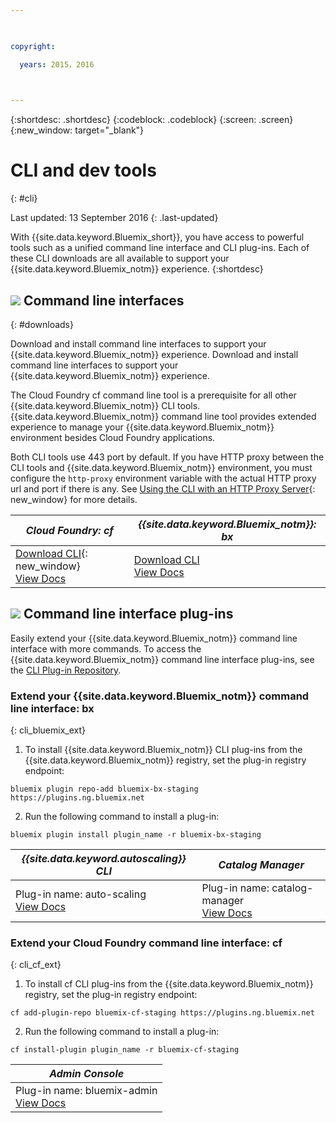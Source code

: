 ```yaml
---

 

copyright:

  years: 2015，2016

 

---
```


{:shortdesc: .shortdesc}
{:codeblock: .codeblock}
{:screen: .screen}
{:new_window: target="_blank"}

# CLI and dev tools
{: #cli}

Last updated: 13 September 2016
{: .last-updated}

With {{site.data.keyword.Bluemix_short}}, you have access to powerful tools such as a unified command line interface and CLI plug-ins. Each of these CLI downloads are all available to support your {{site.data.keyword.Bluemix_notm}} experience.
{:shortdesc}

## ![](./images/CLI.svg) Command line interfaces
{: #downloads}

Download and install command line interfaces to support your {{site.data.keyword.Bluemix_notm}} experience. Download and install command line interfaces to support your {{site.data.keyword.Bluemix_notm}} experience. 

The Cloud Foundry cf command line tool is a prerequisite for all other {{site.data.keyword.Bluemix_notm}} CLI tools. {{site.data.keyword.Bluemix_notm}} command line tool provides extended experience to manage your {{site.data.keyword.Bluemix_notm}} environment besides Cloud Foundry applications. 

Both CLI tools use 443 port by default. If you have HTTP proxy between the CLI tools and {{site.data.keyword.Bluemix_notm}} environment, you must configure the  `http-proxy` environment variable with the actual HTTP proxy url and port if there is any. See [Using the CLI with an HTTP Proxy Server](http://docs.cloudfoundry.org/cf-cli/http-proxy.html){: new_window} for more details.

|  *Cloud Foundry: cf* | *{{site.data.keyword.Bluemix_notm}}: bx* |
|---------------------|---------------|
| [Download CLI](https://github.com/cloudfoundry/cli/releases){: new_window}  <br> [View Docs](./reference/cfcommands/index.html) | [Download CLI](http://clis.ng.bluemix.net/) <br> [View Docs](./reference/bluemix_cli/index.html)| 


## ![](./images/CLI_Plugin.svg) Command line interface plug-ins

Easily extend your {{site.data.keyword.Bluemix_notm}} command line interface with more commands. To access the {{site.data.keyword.Bluemix_notm}} command line interface plug-ins, see the [CLI Plug-in Repository](https://plugins.ng.bluemix.net/).

### Extend your {{site.data.keyword.Bluemix_notm}} command line interface: bx
{: cli_bluemix_ext}

1. To install {{site.data.keyword.Bluemix_notm}} CLI plug-ins from the {{site.data.keyword.Bluemix_notm}} registry, set the plug-in registry endpoint:
```
bluemix plugin repo-add bluemix-bx-staging https://plugins.ng.bluemix.net
```
2. Run the following command to install a plug-in:
```
bluemix plugin install plugin_name -r bluemix-bx-staging
```

| *{{site.data.keyword.autoscaling}} CLI* | *Catalog Manager*  |
|-----|-----|
| Plug-in name: auto-scaling <br> [View Docs](./plugins/auto-scaling/index.html) | Plug-in name: catalog-manager  <br> [View Docs](./plugins/catalogmanager/index.html) |



### Extend your Cloud Foundry command line interface: cf
{: cli_cf_ext}

1. To install cf CLI plug-ins from the {{site.data.keyword.Bluemix_notm}} registry, set the plug-in registry endpoint:
```
cf add-plugin-repo bluemix-cf-staging https://plugins.ng.bluemix.net
```
2. Run the following command to install a plug-in:
```
cf install-plugin plugin_name -r bluemix-cf-staging
```

| *Admin Console* | 
|-----------------|
|  Plug-in name: bluemix-admin <br> [View Docs](../cli/plugins/bluemix_admin/index.html) | 



<!-- View docs link for bluemix-admin plug-in cannot go live until December time frame. Check in with Michelle -->

